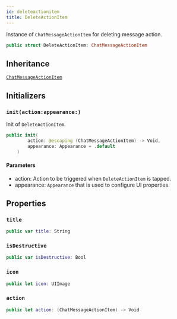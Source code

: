 ```yaml
---
id: deleteactionitem 
title: DeleteActionItem
--- 
```


Instance of `ChatMessageActionItem` for deleting message action.

``` swift
public struct DeleteActionItem: ChatMessageActionItem 
```

## Inheritance

[`ChatMessageActionItem`](ChatMessageActionItem)

## Initializers

### `init(action:appearance:)`

Init of `DeleteActionItem`.

``` swift
public init(
        action: @escaping (ChatMessageActionItem) -> Void,
        appearance: Appearance = .default
    ) 
```

#### Parameters

  - action: Action to be triggered when `DeleteActionItem` is tapped.
  - appearance: `Appearance` that is used to configure UI properties.

## Properties

### `title`

``` swift
public var title: String 
```

### `isDestructive`

``` swift
public var isDestructive: Bool 
```

### `icon`

``` swift
public let icon: UIImage
```

### `action`

``` swift
public let action: (ChatMessageActionItem) -> Void
```
